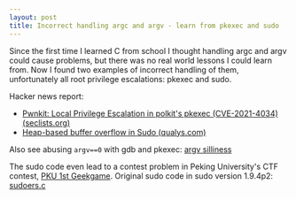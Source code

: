```yaml
---
layout: post
title: Incorrect handling argc and argv - learn from pkexec and sudo
---
```

<!-- This Source Code Form is subject to the terms of the Mozilla Public
   - License, v. 2.0. If a copy of the MPL was not distributed with this
   - file, You can obtain one at https://mozilla.org/MPL/2.0/. -->
Since the first time I learned C from school I thought handling argc and argv could cause problems, but there was no real world lessons I could learn from. Now I found two examples of incorrect handling of them, unfortunately all root privilege escalations: pkexec and sudo.

Hacker news report:
* [Pwnkit: Local Privilege Escalation in polkit's pkexec (CVE-2021-4034) (seclists.org)](https://news.ycombinator.com/item?id=30077271)
* [Heap-based buffer overflow in Sudo (qualys.com)](https://news.ycombinator.com/item?id=25919235)

Also see abusing `argv==0` with gdb and pkexec: [argv silliness](https://ryiron.wordpress.com/2013/12/16/argv-silliness/)

The sudo code even lead to a contest problem in Peking University's CTF contest, [PKU 1st Geekgame](https://github.com/PKU-GeekGame/geekgame-1st/tree/master/writeups/lrh#%E5%AD%97%E7%AC%A6%E4%B8%B2%E8%BD%AC%E4%B9%89). Original sudo code in sudo version 1.9.4p2: [sudoers.c](https://github.com/sudo-project/sudo/blob/741cf082a358120dcbbe1005bd794bad157e4e10/plugins/sudoers/sudoers.c#L971-L975)